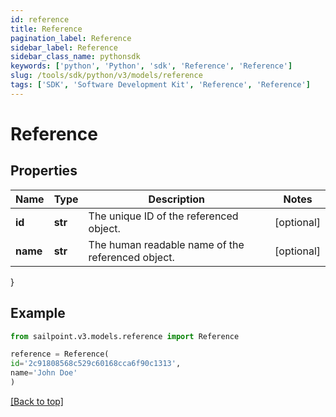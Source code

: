 ```yaml
---
id: reference
title: Reference
pagination_label: Reference
sidebar_label: Reference
sidebar_class_name: pythonsdk
keywords: ['python', 'Python', 'sdk', 'Reference', 'Reference']
slug: /tools/sdk/python/v3/models/reference
tags: ['SDK', 'Software Development Kit', 'Reference', 'Reference']
---
```


# Reference

## Properties

| Name | Type | Description | Notes |
| --- | --- | --- | --- |
| **id** | **str** | The unique ID of the referenced object. | [optional] |
| **name** | **str** | The human readable name of the referenced object. | [optional] |

}

## Example

```python
from sailpoint.v3.models.reference import Reference

reference = Reference(
id='2c91808568c529c60168cca6f90c1313',
name='John Doe'
)

```

[[Back to top]](#)
